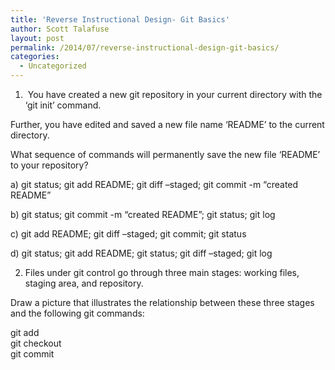 ```yaml
---
title: 'Reverse Instructional Design- Git Basics'
author: Scott Talafuse
layout: post
permalink: /2014/07/reverse-instructional-design-git-basics/
categories:
  - Uncategorized
---
```

1.  You have created a new git repository in your current directory with the &#8216;git init&#8217; command.

Further, you have edited and saved a new file name &#8216;README&#8217; to the current directory.

What sequence of commands will permanently save the new file &#8216;README&#8217; to your repository?

a) git status; git add README; git diff &#8211;staged; git commit -m &#8220;created README&#8221;

b) git status; git commit -m &#8220;created README&#8221;; git status; git log

c) git add README; git diff &#8211;staged; git commit; git status

d) git status; git add README; git status; git diff &#8211;staged; git log

2. Files under git control go through three main stages: working files, staging area, and repository.

Draw a picture that illustrates the relationship between these three stages and the following git commands:

git add  
git checkout  
git commit